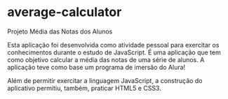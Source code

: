 # average-calculator

Projeto Média das Notas dos Alunos

Esta aplicação foi desenvolvida como atividade pessoal para exercitar os conhecimentos durante o estudo de JavaScript. É uma aplicação que tem como objetivo calcular a média das notas de uma série de alunos. A aplicação teve como base um programa de imersão do Alura!

Além de permitir exercitar a linguagem JavaScript, a construção do aplicativo permitiu, também, praticar HTML5 e CSS3.
